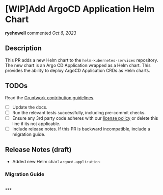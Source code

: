 # [WIP]Add ArgoCD Application Helm Chart

**ryehowell** commented *Oct 6, 2023*

<!-- Prepend '[WIP]' to the title if this PR is still a work-in-progress. Remove it when it is ready for review! -->

## Description

This PR adds a new Helm chart to the `helm-kubernetes-services` repository. The new chart is an Argo CD Application wrapped as a Helm chart. This provides the ability to deploy ArgoCD Application CRDs as Helm charts.

<!-- Description of the changes introduced by this PR. -->

## TODOs

Read the [Gruntwork contribution guidelines](https://gruntwork.notion.site/Gruntwork-Coding-Methodology-02fdcd6e4b004e818553684760bf691e).

- [ ] Update the docs.
- [ ] Run the relevant tests successfully, including pre-commit checks.
- [ ] Ensure any 3rd party code adheres with our [license policy](https://www.notion.so/gruntwork/Gruntwork-licenses-and-open-source-usage-policy-f7dece1f780341c7b69c1763f22b1378) or delete this line if its not applicable.
- [ ] Include release notes. If this PR is backward incompatible, include a migration guide.

## Release Notes (draft)

<!-- One-line description of the PR that can be included in the final release notes. -->
- Added new Helm chart `argocd-application`

### Migration Guide

<!-- Important: If you made any backward incompatible changes, then you must write a migration guide! -->

<br />
***


